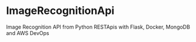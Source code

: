 # ImageRecognitionApi
Image Recognition API from Python RESTApis with Flask, Docker, MongoDB and AWS DevOps 

